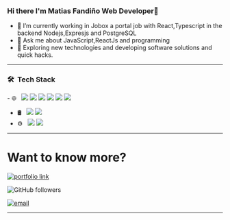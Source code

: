 ### Hi there I'm Matias Fandiño Web Developer👋


- 🌱 I’m currently working in Jobox a portal job with React,Typescript in the backend Nodejs,Expresjs and PostgreSQL
- 💬 Ask me about JavaScript,ReactJs and programming
- 🤔 Exploring new technologies and developing software solutions and quick hacks.

---------------------------------------------------

<h3> 🛠 &nbsp;Tech Stack</h3> 
- 🌐 &nbsp;
<img src="https://img.shields.io/badge/html5%20-%23E34F26.svg?&style=for-the-badge&logo=html5&logoColor=white"/> 
<img src="https://img.shields.io/badge/css3%20-%231572B6.svg?&style=for-the-badge&logo=css3&logoColor=white"/>
<img src="https://img.shields.io/badge/bootstrap%20-%23563D7C.svg?&style=for-the-badge&logo=bootstrap&logoColor=white"/> 
<img src="https://img.shields.io/badge/javascript%20-%23323330.svg?&style=for-the-badge&logo=javascript&logoColor=%23F7DF1E"/>
<img src="https://img.shields.io/badge/node.js%20-%2343853D.svg?&style=for-the-badge&logo=node.js&logoColor=white"/> 
<img src="https://img.shields.io/badge/react%20-%2320232a.svg?&style=for-the-badge&logo=react&logoColor=%2361DAFB"/>

- 🛢 &nbsp;
  <img src="https://img.shields.io/badge/mysql-%2300f.svg?&style=for-the-badge&logo=mysql&logoColor=white"/> 
  <img src ="https://img.shields.io/badge/MongoDB-%234ea94b.svg?&style=for-the-badge&logo=mongodb&logoColor=white"/>
- ⚙️ &nbsp;
  <img src="https://img.shields.io/badge/git%20-%23F05033.svg?&style=for-the-badge&logo=git&logoColor=white"/> 
  <img src="https://img.shields.io/badge/github%20-%23121011.svg?&style=for-the-badge&logo=github&logoColor=white"/>

------------------------------------------------

# Want to know more?

<!-- My Portfolio: [https://matifandy8.github.io/Portfolio-Page/](https://matifandy8.github.io/Portfolio-Page/) -->

[<img alt="portfolio link" src="https://img.shields.io/badge/My%20Portfolio-https%3A%2F%2Fmatifandy8-brightgreen" />](https://matifandy8.github.io/Portfolio-Page/) 

<img alt="GitHub followers" src="https://img.shields.io/github/followers/matifandy8?label=Follow%20Me&style=social" />

[<img alt="email" src="https://img.shields.io/badge/Email%20me-matifandy%40gmail.com-orange" />](mailto:matifandy@gmail.com) 


--------------------------------------
